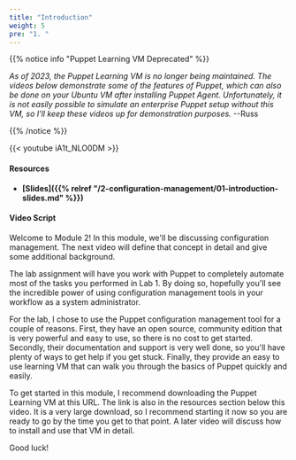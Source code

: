 ```yaml
---
title: "Introduction"
weight: 5
pre: "1. "
---
```


{{% notice info "Puppet Learning VM Deprecated" %}}

_As of 2023, the Puppet Learning VM is no longer being maintained. The videos below demonstrate some of the features of Puppet, which can also be done on your Ubuntu VM after installing Puppet Agent. Unfortunately, it is not easily possible to simulate an enterprise Puppet setup without this VM, so I'll keep these videos up for demonstration purposes._ --Russ

{{% /notice %}}

{{< youtube iA1t_NLO0DM >}}

#### Resources

* **[Slides]({{% relref "/2-configuration-management/01-introduction-slides.md"  %}})**

#### Video Script

Welcome to Module 2! In this module, we'll be discussing configuration management. The next video will define that concept in detail and give some additional background.

The lab assignment will have you work with Puppet to completely automate most of the tasks you performed in Lab 1. By doing so, hopefully you'll see the incredible power of using configuration management tools in your workflow as a system administrator.

For the lab, I chose to use the Puppet configuration management tool for a couple of reasons. First, they have an open source, community edition that is very powerful and easy to use, so there is no cost to get started. Secondly, their documentation and support is very well done, so you'll have plenty of ways to get help if you get stuck. Finally, they provide an easy to use learning VM that can walk you through the basics of Puppet quickly and easily.

To get started in this module, I recommend downloading the Puppet Learning VM at this URL. The link is also in the resources section below this video. It is a very large download, so I recommend starting it now so you are ready to go by the time you get to that point. A later video will discuss how to install and use that VM in detail.

Good luck!
